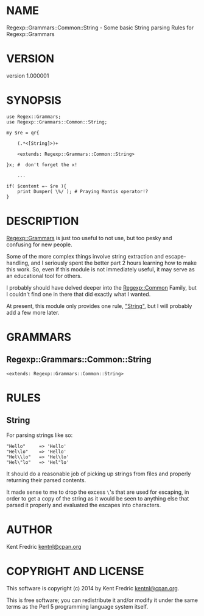 # NAME

Regexp::Grammars::Common::String - Some basic String parsing Rules for Regexp::Grammars

# VERSION

version 1.000001

# SYNOPSIS

    use Regex::Grammars;
    use Regexp::Grammars::Common::String;

    my $re = qr{

        (.*<[String]>)+

        <extends: Regexp::Grammars::Common::String>

    }x; #  don't forget the x!

        ...

    if( $content =~ $re ){
        print Dumper( \%/ ); # Praying Mantis operator!?
    }

# DESCRIPTION

[Regexp::Grammars](https://metacpan.org/pod/Regexp::Grammars) is just too useful to not use, but too pesky and confusing for new people.

Some of the more complex things involve string extraction and escape-handling, and I seriously spent the better part 2 hours
learning how to make this work. So, even if this module is not immediately useful, it may serve as an educational tool for
others.

I probably should have delved deeper into the [Regexp::Common](https://metacpan.org/pod/Regexp::Common) Family, but I couldn't find one in there that
did exactly what I wanted.

At present, this module only provides one rule, ["String"](#string), but I will probably add a few more later.

# GRAMMARS

## Regexp::Grammars::Common::String

    <extends: Regexp::Grammars::Common::String>

# RULES

## String

For parsing strings like so:

    "Hello"     => 'Hello'
    "Hel\lo"    => 'Hello'
    "Hel\\lo"   => 'Hel\lo'
    "Hel\"lo"   => 'Hel"lo'

It should do a reasonable job of picking up strings from files and properly returning their parsed contents.

It made sense to me to drop the excess `\`'s that are used for escaping, in order to get a copy of the string as
it would be seen to anything else that parsed it properly and evaluated the escapes into characters.

# AUTHOR

Kent Fredric <kentnl@cpan.org>

# COPYRIGHT AND LICENSE

This software is copyright (c) 2014 by Kent Fredric <kentnl@cpan.org>.

This is free software; you can redistribute it and/or modify it under
the same terms as the Perl 5 programming language system itself.
